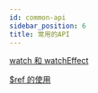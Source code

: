 ```yaml
---
id: common-api
sidebar_position: 6
title: 常用的API
---
```


 [watch 和 watchEffect](watch)

 [$ref 的使用](ref)